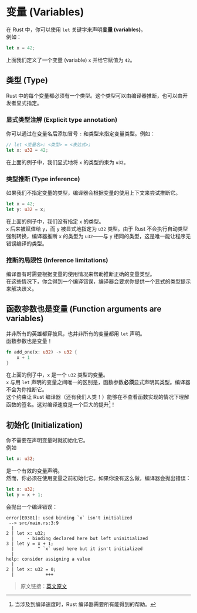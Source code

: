 # 变量 (Variables)

在 Rust 中，你可以使用 `let` 关键字来声明**变量 (variables)**。\
例如：

```rust
let x = 42;
```

上面我们定义了一个变量 (variable) `x` 并给它赋值为 `42`。

## 类型 (Type)

Rust 中的每个变量都必须有一个类型。这个类型可以由编译器推断，也可以由开发者显式指定。

### 显式类型注解 (Explicit type annotation)

你可以通过在变量名后添加冒号 `:` 和类型来指定变量类型。例如：

```rust
// let <变量名>: <类型> = <表达式>;
let x: u32 = 42;
```

在上面的例子中，我们显式地将 `x` 的类型约束为 `u32`。

### 类型推断 (Type inference)

如果我们不指定变量的类型，编译器会根据变量的使用上下文来尝试推断它。

```rust
let x = 42;
let y: u32 = x;
```

在上面的例子中，我们没有指定 `x` 的类型。\
`x` 后来被赋值给 `y`，而 `y` 被显式地指定为 `u32` 类型。由于 Rust 不会执行自动类型强制转换，编译器推断 `x` 的类型为 `u32`——与 `y` 相同的类型，这是唯一能让程序无错误编译的类型。

### 推断的局限性 (Inference limitations)

编译器有时需要根据变量的使用情况来帮助推断正确的变量类型。\
在这些情况下，你会得到一个编译错误，编译器会要求你提供一个显式的类型提示来解决歧义。

## 函数参数也是变量 (Function arguments are variables)

并非所有的英雄都穿披风，也并非所有的变量都用 `let` 声明。\
函数参数也是变量！

```rust
fn add_one(x: u32) -> u32 {
    x + 1
}
```

在上面的例子中，`x` 是一个 `u32` 类型的变量。\
`x` 与用 `let` 声明的变量之间唯一的区别是，函数参数**必须**显式声明其类型。编译器不会为你推断它。\
这个约束让 Rust 编译器（还有我们人类！）能够在不查看函数实现的情况下理解函数的签名。这对编译速度是一个巨大的提升[^speed]！

## 初始化 (Initialization)

你不需要在声明变量时就初始化它。\
例如

```rust
let x: u32;
```

是一个有效的变量声明。\
然而，你必须在使用变量之前初始化它。如果你没有这么做，编译器会抛出错误：

```rust
let x: u32;
let y = x + 1;
```

会抛出一个编译错误：

```text
error[E0381]: used binding `x` isn't initialized
 --> src/main.rs:3:9
  |
2 | let x: u32;
  |     - binding declared here but left uninitialized
3 | let y = x + 1;
  |         ^ `x` used here but it isn't initialized
  |
help: consider assigning a value
  |
2 | let x: u32 = 0;
  |            +++
```

[^speed]: 当涉及到编译速度时，Rust 编译器需要所有能得到的帮助。

> 原文链接：[英文原文](https://github.com/mainmatter/100-exercises-to-learn-rust/tree/main/book/src/02_basic_calculator/02_variables.md)